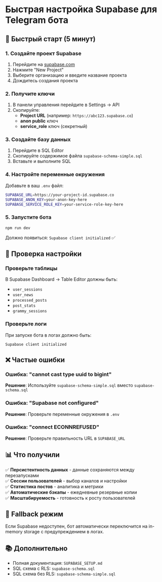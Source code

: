 # Быстрая настройка Supabase для Telegram бота

## 🚀 Быстрый старт (5 минут)

### 1. Создайте проект Supabase
1. Перейдите на [supabase.com](https://supabase.com)
2. Нажмите "New Project"
3. Выберите организацию и введите название проекта
4. Дождитесь создания проекта

### 2. Получите ключи
1. В панели управления перейдите в Settings → API
2. Скопируйте:
   - **Project URL** (например: `https://abc123.supabase.co`)
   - **anon public** ключ
   - **service_role** ключ (секретный)

### 3. Создайте базу данных
1. Перейдите в SQL Editor
2. Скопируйте содержимое файла `supabase-schema-simple.sql`
3. Вставьте и выполните SQL

### 4. Настройте переменные окружения
Добавьте в ваш `.env` файл:

```bash
SUPABASE_URL=https://your-project-id.supabase.co
SUPABASE_ANON_KEY=your-anon-key-here
SUPABASE_SERVICE_ROLE_KEY=your-service-role-key-here
```

### 5. Запустите бота
```bash
npm run dev
```

Должно появиться: `Supabase client initialized` ✅

## 🔧 Проверка настройки

### Проверьте таблицы
В Supabase Dashboard → Table Editor должны быть:
- `user_sessions`
- `user_news` 
- `processed_posts`
- `post_stats`
- `grammy_sessions`

### Проверьте логи
При запуске бота в логах должно быть:
```
Supabase client initialized
```

## ❌ Частые ошибки

### Ошибка: "cannot cast type uuid to bigint"
**Решение**: Используйте `supabase-schema-simple.sql` вместо `supabase-schema.sql`

### Ошибка: "Supabase not configured"
**Решение**: Проверьте переменные окружения в `.env`

### Ошибка: "connect ECONNREFUSED"
**Решение**: Проверьте правильность URL в `SUPABASE_URL`

## 📊 Что получили

✅ **Персистентность данных** - данные сохраняются между перезапусками  
✅ **Сессии пользователей** - выбор каналов и настройки  
✅ **Статистика постов** - аналитика и метрики  
✅ **Автоматические бэкапы** - ежедневные резервные копии  
✅ **Масштабируемость** - готовность к росту пользователей  

## 🔄 Fallback режим

Если Supabase недоступен, бот автоматически переключится на in-memory storage с предупреждением в логах.

## 📚 Дополнительно

- Полная документация: `SUPABASE_SETUP.md`
- SQL схема с RLS: `supabase-schema.sql`
- SQL схема без RLS: `supabase-schema-simple.sql`
